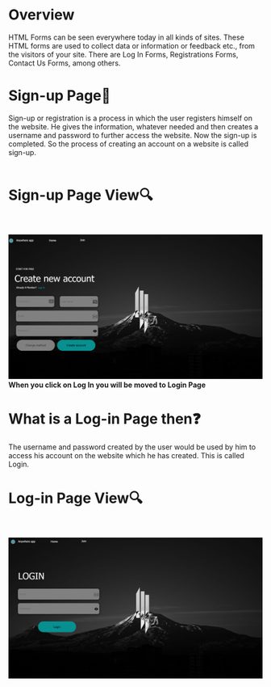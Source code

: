 
# Overview</br>

HTML Forms can be seen everywhere today in all kinds of sites. These HTML forms are used to collect data or information or feedback etc., from the visitors of your site. There are Log In Forms, Registrations Forms, Contact Us Forms, among others.</br>

# Sign-up Page📝</br>

Sign-up or registration is a process in which the user registers himself on the website. He gives the information, whatever needed and then creates a username and password to further access the website. Now the sign-up is completed. So the process of creating an account on a website is called sign-up.</br>
</br>
# Sign-up Page View🔍</br>
</br>

<img src="img/CreatePage.png" width="700"></br>
**When you click on Log In you will be moved to Login Page**
# What is a Log-in Page then❓

The username and password created by the user would be used by him to access his account on the website which he has created. This is called Login.

# Log-in Page View🔍</br>
</br>

<img src="img/LoginPage.png" width="700"></br>
